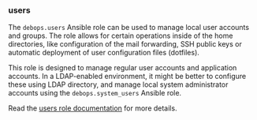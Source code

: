 ### users

The `debops.users` Ansible role can be used to manage local user
accounts and groups. The role allows for certain operations inside of
the home directories, like configuration of the mail forwarding, SSH
public keys or automatic deployment of user configuration files
(dotfiles).

This role is designed to manage regular user accounts and application
accounts. In a LDAP-enabled environment, it might be better to configure
these using LDAP directory, and manage local system administrator
accounts using the `debops.system_users` Ansible role.

Read the [users role documentation](https://docs.debops.org/en/master/ansible/roles/users/) for more details.
